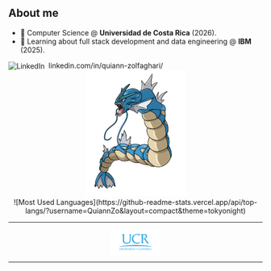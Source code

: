 ## About me

- 🔭 Computer Science @ **Universidad de Costa Rica** (2026).
- 🌱 Learning about full stack development and data engineering @ **IBM** (2025).

<div>
  <img src="https://img.shields.io/badge/LinkedIn-0077B5?style=for-the-badge&logo=linkedin&logoColor=white" alt="LinkedIn" style="vertical-align: middle;">
  <span>&nbsp;linkedin.com/in/quiann-zolfaghari/</span>
</div>

<div align="center">
  <img src="imgs/pokemon.png" alt="N/A" width="200" height="250">
</div>

<div align="center">
  ![Most Used Languages](https://github-readme-stats.vercel.app/api/top-langs/?username=QuiannZo&layout=compact&theme=tokyonight)
</div>

___

<div align="center" style="display: flex; justify-content: center; align-items: center; gap: 16px;">
  <img src="imgs/logo-ucr.png" alt="Universidad de Costa Rica" width="100" height="50">
</div>

___
